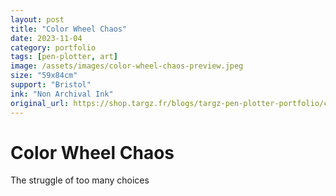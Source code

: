 ```yaml
---
layout: post
title: "Color Wheel Chaos"
date: 2023-11-04
category: portfolio
tags: [pen-plotter, art]
image: /assets/images/color-wheel-chaos-preview.jpeg
size: "59x84cm"
support: "Bristol"
ink: "Non Archival Ink"
original_url: https://shop.targz.fr/blogs/targz-pen-plotter-portfolio/color-wheel-chaos
---
```


# Color Wheel Chaos

The struggle of too many choices


